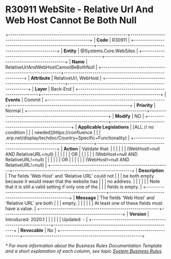 ﻿---
erp.type: business-rule
erp.entity: Systems.Core.WebSites
---

# R30911 WebSite - Relative Url And Web Host Cannot Be Both Null
+----------------------------------------------------------+----------------------------------------------------------+
| **Code**                                                 | R30911                                                   |
+----------------------------------------------------------+----------------------------------------------------------+
| **Entity**                                               | @Systems.Core.WebSites                                   |
+----------------------------------------------------------+----------------------------------------------------------+
| **Name**                                                 | RelativeUrlAndWebHostCannotBeBothNull                    |
+----------------------------------------------------------+----------------------------------------------------------+
| **Attribute**                                            | RelativeUrl, WebHost                                     |
+----------------------------------------------------------+----------------------------------------------------------+
| **Layer**                                                | Back-End                                                 |
+----------------------------------------------------------+----------------------------------------------------------+
| **Events**                                               | Commit                                                   |
+----------------------------------------------------------+----------------------------------------------------------+
| **Priority**                                             | Normal                                                   |
+----------------------------------------------------------+----------------------------------------------------------+
| **Modify**                                               | NO                                                       |
+----------------------------------------------------------+----------------------------------------------------------+
| **Applicable Legislations**                              | [ALL // no condition                                     |
|                                                          | needed](https://confluence                               |
|                                                          | .erp.net/display/techdoc/Country+Specific+Functionality) |
+----------------------------------------------------------+----------------------------------------------------------+
| **Action**                                               | Validate that:                                           |
|                                                          |                                                          |
|                                                          | (WebHost!=null AND RelativeURL=null)                     |
|                                                          |                                                          |
|                                                          | OR                                                       |
|                                                          |                                                          |
|                                                          | (WebHost=null AND RelativeURL!=null)                     |
|                                                          |                                                          |
|                                                          | OR                                                       |
|                                                          |                                                          |
|                                                          | (WebHost!=null AND RelativeURL!=null)                    |
+----------------------------------------------------------+----------------------------------------------------------+
| **Description**                                          | The fields \'Web Host\' and \'Relative URL\' could not   |
|                                                          | be both empty because it would mean that the website has |
|                                                          | no address.                                              |
|                                                          |                                                          |
|                                                          | Note that it is still a valid setting if only one of the |
|                                                          | fields is empty.                                         |
+----------------------------------------------------------+----------------------------------------------------------+
| **Message**                                              | The fields \'Web Host\' and \'Relative URL\' are both    |
|                                                          | empty.                                                   |
|                                                          |                                                          |
|                                                          | At least one of these fields must have a value.          |
+----------------------------------------------------------+----------------------------------------------------------+
| **Version**                                              | Introduced: 2020.1                                       |
|                                                          |                                                          |
|                                                          | Updated: -                                               |
+----------------------------------------------------------+----------------------------------------------------------+
| **Revocable**                                            | No                                                       |
+----------------------------------------------------------+----------------------------------------------------------+

*\* For more information about the Business Rules Documentation Template and a short explanation of each column, see
topic [System Business Rules](../templates/template-description-system-business-rules.md).*
